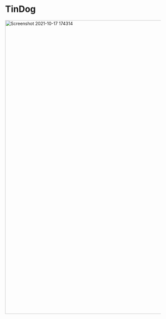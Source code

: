 # TinDog

<img width="947" alt="Screenshot 2021-10-17 174314" src="https://user-images.githubusercontent.com/70439799/137626790-f7f5e4f8-d2d2-40a5-a083-8d10f9dbf5ad.png">
